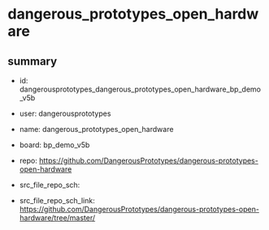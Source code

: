 # dangerous_prototypes_open_hardware
 
## summary 
* id: dangerousprototypes_dangerous_prototypes_open_hardware_bp_demo_v5b
* user: dangerousprototypes
* name: dangerous_prototypes_open_hardware
* board: bp_demo_v5b
* repo: https://github.com/DangerousPrototypes/dangerous-prototypes-open-hardware



* src_file_repo_sch: 
* src_file_repo_sch_link: https://github.com/DangerousPrototypes/dangerous-prototypes-open-hardware/tree/master/







